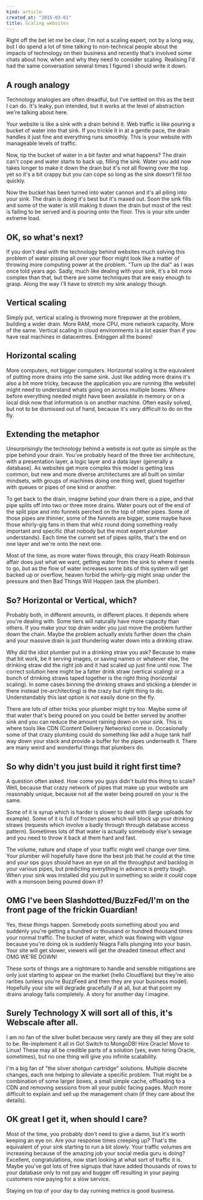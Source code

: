 ```yaml
---
kind: article
created_at: "2015-03-01"
title: Scaling websites
---
```


Right off the bet let me be clear, I'm not a scaling expert, not by a long way, but I do spend a lot of time talking to non-technical people about the impacts of technology on their business and recently that's involved some chats about how, when and why they need to consider scaling.  Realising I'd had the same conversation several times I figured I should write it down.

## A rough analogy
Technology analogies are often dreadful, but I've settled on this as the best I can do.  It's leaky, pun intended, but it works at the level of abstraction we're talking about here.

Your website is like a sink with a drain behind it.  Web traffic is like pouring a bucket of water into that sink.  If you trickle it in at a gentle pace, the drain handles it just fine and everything runs smoothly.  This is your website with manageable levels of traffic.

Now, tip the bucket of water in a bit faster and what happens?  The drain can't cope and water starts to back up, filling the sink.  Water you add now takes longer to make it down the drain but it's not all flowing over the top yet so it's a bit crappy but you can cope so long as the sink doesn't fill too quickly.

Now the bucket has been turned into water cannon and it's all piling into your sink.  The drain is doing it's best but it's maxed out.  Soon the sink fills and some of the water is still making it down the drain but most of the rest is failing to be served and is pouring onto the floor.  This is your site under extreme load.

## OK, so what's next?

If you don't deal with the technology behind websites much solving this problem of water pissing all over your floor might look like a matter of throwing more computing power at the problem. "Turn up the dial" as I was once told years ago.  Sadly, much like dealing with your sink, it's a bit more complex than that, but there are some techniques that are easy enough to grasp.  Along the way I'll have to stretch my sink analogy though.

## Vertical scaling

Simply put, vertical scaling is throwing more firepower at the problem, building a wider drain.  More RAM, more CPU, more network capacity.  More of the same.  Vertical scaling in cloud environments is a lot easier than if you have real machines in datacentres.  Enbiggen all the boxes!

## Horizontal scaling

More computers, not bigger computers.  Horizontal scaling is the equivalent of putting more drains into the same sink.  Just like adding more drains it's also a bit more tricky, because the application you are running (the website) might need to understand whats going on across multiple boxes.  Where before everything needed might have been available in memory or on a local disk now that information is on another machine.  Often easily solved, but not to be dismissed out of hand, because it's very difficult to do on the fly.

## Extending the metaphor

Unsurprisingly the technology behind a website is not quite as simple as the pipe behind your drain.  You've probably heard of the three tier architecture, with a presentation layer, a logic layer and a data layer (generally a database).  As websites get more complex this model is getting less common, but new and more diverse architectures are all built on similar mindsets, with groups of machines doing one thing well, glued together with queues or pipes of one kind or another.

To get back to the drain, imagine behind your drain there is a pipe, and that pipe splits off into two or three more drains.  Water pours out of the end of the split pipe and into funnels perched on the top of other pipes.  Some of those pipes are thinner, some of the funnels are bigger, some maybe have those whirly-gig fans in them that whiz round doing something really important and specific (that nobody but the most expert plumber understands).  Each time the current set of pipes splits, that's the end on one layer and we're onto the next one.

Most of the time, as more water flows through, this crazy Heath Robinson affair does just what we want, getting water from the sink to where it needs to go, but as the flow of water increases some bits of this system will get backed up or overflow, heaven forbid the whirly-gig might snap under the pressure and then Bad Things Will Happen (ask the plumber).

## So?  Horizontal or Vertical, which?

Probably both, in different amounts, in different places.  It depends where you're dealing with.  Some tiers will naturally have more capacity than others.  If you make your top drain wider you just move the problem further down the chain.  Maybe the problem actually exists further down the chain and your massive drain is just thundering water down into a drinking straw.  

Why did the idiot plumber put in a drinking straw you ask?  Because to make that bit work, be it serving images, or saving names or whatever else, the drinking straw did the right job and it had scaled up just fine until now.  The correct solution here might be a fatter drink straw (vertical scaling) or a bunch of drinking straws taped together is the right thing (horizontal scaling).  In some cases binning the drinking straws and sticking a blender in there instead (re-architecting) is the crazy but right thing to do.  Understandably this last option is not easily done on the fly.

There are lots of other tricks your plumber might try too.  Maybe some of that water that's being poured on you could be better served by another sink and you can reduce the amount raining down on your sink.  This is where tools like CDN (Content Delivery Networks) come in.  Occasionally some of that crazy plumbing could do something like add a huge tank half way down your stack and provide a buffer for the pipes underneath it.  There are many weird and wonderful things that plumbers do.

## So why didn't you just build it right first time?

A question often asked.  How come you guys didn't build this thing to scale?  Well, because that crazy network of pipes that make up your website are reasonably unique, because not all the water being poured on your is the same.

Some of it is syrup which is harder is slower to deal with (large uploads for example).  Some of it is full of frozen peas which will block up your drinking straws (requests which involve a badly through through database access pattern).  Sometimes lots of that water is actually somebody else's sewage and you need to throw it back at them hard and fast.

The volume, nature and shape of your traffic might well change over time.  Your plumber will hopefully have done the best job that he could at the time and your ops guys should have an eye on all the throughput and backlog in your various pipes, but predicting everything in advance is pretty tough.  When your sink was installed did you put in something so wide it could cope with a monsoon being poured down it?


## OMG I've been Slashdotted/BuzzFed/I'm on the front page of the frickin Guardian!
Yes, these things happen.  Somebody posts something about you and suddenly you're getting a hundred or thousand or hundred thousand times your normal traffic.  The bucket of water, which was flowing with vigour because you're doing ok is suddenly Niagra Falls plunging into your basin.  Your site will get slower, viewers will get the dreaded timeout effect and OMG WE'RE DOWN!

These sorts of things are a nightmare to handle and sensible mitigations are only just starting to appear on the market (hello Cloudflare) but they're also rarities (unless you're BuzzFeed and then they are your business model).  Hopefully your site will degrade gracefully if at all, but at that point my drains analogy fails completely.  A story for another day I imagine.

## Surely Technology X will sort all of this, it's Webscale after all.

I am no fan of the silver bullet because very rarely are they all they are sold to be.  Re-implement it all in Go! Switch to MongoDB!  Hire Oracle! Move to Linux!  These may all be credible parts of a solution (yes, even hiring Oracle, sometimes), but no one thing will give you infinite scalability.

I'm a big fan of "the silver shotgun cartridge" solutions. Multiple discrete changes, each one helping to alleviate a specific problem.  That might be a combination of some larger boxes, a small simple cache, offloading to a CDN and removing sessions from all your public facing pages.  Much more difficult to explain and sell up the management chain (if they care about the details).

## OK great I get it, when should I care?

Most of the time, you probably don't need to give a damn, but it's worth keeping an eye on.  Are your response times creeping up?  That's the equivalent of your sink starting to run a bit slowly.  Your traffic volumes are increasing because of the amazing job your social media guru is doing?  Excellent, congratulations, now start looking at what sort of traffic it is.  Maybe you've got lots of free signups that have added thousands of rows to your database only to not pay and bugger off resulting in your paying customers now paying for a slow service.

Staying on top of your day to day running metrics is good business.